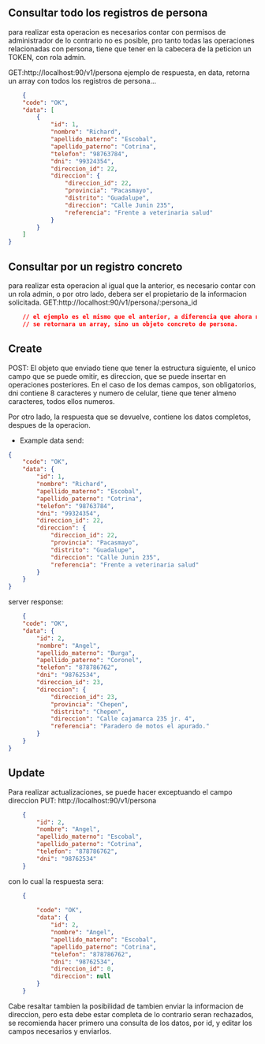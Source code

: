 ## Consultar todo los registros de persona
para realizar esta operacion es necesarios 
contar con permisos de administrador de lo contrario no es posible,
pro tanto todas las operaciones relacionadas con persona, tiene que 
tener en la cabecera de la peticion un TOKEN, con rola admin.

GET:http://localhost:90/v1/persona
ejemplo de respuesta, en data, retorna un array con todos los registros de persona...
```json
    {
    "code": "OK",
    "data": [
        {
            "id": 1,
            "nombre": "Richard",
            "apellido_materno": "Escobal",
            "apellido_paterno": "Cotrina",
            "telefon": "98763784",
            "dni": "99324354",
            "direccion_id": 22,
            "direccion": {
                "direccion_id": 22,
                "provincia": "Pacasmayo",
                "distrito": "Guadalupe",
                "direccion": "Calle Junin 235",
                "referencia": "Frente a veterinaria salud"
            }
        }
    ]
}
```
## Consultar por un registro concreto
para realizar esta operacion al igual que la anterior, es necesario contar 
con un rola admin, o por otro lado, debera ser el propietario de la informacion
solicitada.
GET:http://localhost:90/v1/persona/:persona_id

```json
    // el ejemplo es el mismo que el anterior, a diferencia que ahora no 
    // se retornara un array, sino un objeto concreto de persona. 
```

## Create 
POST: 
El objeto que enviado tiene que tener la estructura siguiente,
el unico campo que se puede omitir, es direccion, que se puede insertar en
operaciones posteriores. En el caso de los demas campos, son obligatorios, 
dni contiene 8 caracteres y numero de celular, tiene que tener almeno caracteres,
todos ellos numeros.

Por otro lado, la respuesta que se devuelve, contiene los datos completos, despues de la operacion.

* Example
data send:
```json
{
    "code": "OK",
    "data": {
        "id": 1,
        "nombre": "Richard",
        "apellido_materno": "Escobal",
        "apellido_paterno": "Cotrina",
        "telefon": "98763784",
        "dni": "99324354",
        "direccion_id": 22,
        "direccion": {
            "direccion_id": 22,
            "provincia": "Pacasmayo",
            "distrito": "Guadalupe",
            "direccion": "Calle Junin 235",
            "referencia": "Frente a veterinaria salud"
        }
    }
}
```

server response:
```json
    {
    "code": "OK",
    "data": {
        "id": 2,
        "nombre": "Angel",
        "apellido_materno": "Burga",
        "apellido_paterno": "Coronel",
        "telefon": "878786762",
        "dni": "98762534",
        "direccion_id": 23,
        "direccion": {
            "direccion_id": 23,
            "provincia": "Chepen",
            "distrito": "Chepen",
            "direccion": "Calle cajamarca 235 jr. 4",
            "referencia": "Paradero de motos el apurado."
        }
    }
}
```

## Update
Para realizar actualizaciones, se puede hacer exceptuando el campo direccion
PUT: http://localhost:90/v1/persona
```json
    {
        "id": 2,
        "nombre": "Angel",
        "apellido_materno": "Escobal",
        "apellido_paterno": "Cotrina",
        "telefon": "878786762",
        "dni": "98762534"
    }
```
con lo cual la respuesta sera:

```json
    {
        
        "code": "OK",
        "data": {
            "id": 2,
            "nombre": "Angel",
            "apellido_materno": "Escobal",
            "apellido_paterno": "Cotrina",
            "telefon": "878786762",
            "dni": "98762534",
            "direccion_id": 0,
            "direccion": null
        }
    }  
```

Cabe resaltar tambien la posibilidad de tambien enviar la informacion de direccion,
pero esta debe estar completa de lo contrario seran rechazados, se recomienda hacer primero una consulta de los datos, por id, y editar los campos necesarios y enviarlos. 